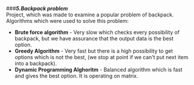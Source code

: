 ###***5.Backpack problem***   
Project, which was made to examine a popular problem of backpack.
Algorithms which were used to solve this problem:
- **Brute force algorithm** - Very slow which checks every possibility of backpack, but we have assurance that the output data is the best option.
- **Greedy Algorithm** - Very fast but there is a high possibility to get options which is not the best, (we stop at point if we can't put next item into a backpack).
- **Dynamic Programming Alghoritm** - Balanced algorithm which is fast and gives the best option. It is operating on matrix. 
  